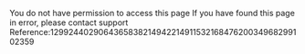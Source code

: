 You do not have permission to access this page If you have found this page in error, please contact support Reference:129924402906436583821494221491153216847620034968299102359